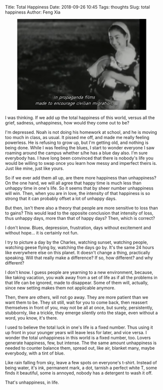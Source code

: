 Title: Total Happiness
Date: 2018-09-26 10:45
Tags: thoughts
Slug: total happiness
Author: Feng Xia

<figure class="col s12">
  <img src="/images/japanese%20manchuko%20immigrant.png"/>
</figure>


I was thinking. If we add up the total happiness of this world, versus
all the grief, sadness, unhappiness, how would they come out to be?

I'm depressed. Noah is not doing his homework at school, and he is
moving too much in class, as usual. It pissed me off, and made me
really feeling powerless. He is refusing to grow up, but I'm getting
old, and nothing is being done. While I was feeling the blues, I start
to wonder everyone I saw roaming around the campus whether s/he has a
blue day also. I'm sure everybody has. I have long been convinced that
there is nobody's life you would be willing to swap once you learn how
messy and imperfect theirs is. Just like mine, just like yours.

So if we ever add them all up, are there more happiness than
unhappiness? On the one hand, we will all agree that happy time is
much less than unhappy time in one's life. So it seems that by sheer
number unhappiness will win. Then, when you are in love, the intensity
of that happiness is so strong that it can probably offset a lot of
unhappy days.

But then, isn't there also a theory that people are more sensitive to
loss than to gains? This would lead to the opposite conclusion that
intensity of loss, thus unhappy days, more than that of happy days?
Then, which is correct?

I don't know. Blues, depression, frustration, days without excitement
and without hope... it is certainly not fun.

I try to picture a day by the Charles, watching sunset, watching
people, watching geese flying by, watching the days go by. It's the
same 24 hours like everywhere else on this planet. It doesn't change a
thing, practically speaking. Will that really make a difference? If
so, how different? and why different?

I don't know. I guess people are yearning to a new environment,
because, like taking vacation, you walk away from a set of life as if
all the problems in that life can be ignored, made to disappear. Some of
them will, actually, since new setting makes them not applicable
anymore.

Then, there are others, will not go away. They are more patient than
we want them to be. They sit still, wait for you to come back, then
reassert themselves in front of you, may not be all at once, but
surely, persistently, stubbornly, like a trickle, they emerge silently
onto the stage, even without a word, you know, it's there.

I used to believe the total luck in one's life is a fixed number. Thus
using it up front in your younger years will leave less for later, and
vice versa. I wonder the total unhappiness in this world is a fixed
number, too. Lovers generate happiness, few, but intense. The the same
amount unhappiness is needed to counter balance them, spread out, like
air, blanket many, maybe everybody, with a tint of blue.

Like rain falling from sky, leave a few spots on everyone's
t-shirt. Instead of being water, it's ink, permanent mark, a dot,
tarnish a perfect white T, some finds it beautiful, some is
annoyed, nobody has a detergent to wash it off.

That's unhappiness, in life.
